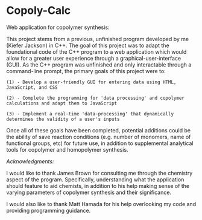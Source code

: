 # Copoly-Calc
Web application for copolymer synthesis:

This project stems from a previous, unfinished program developed by me (Kiefer Jackson) in C++.  The goal of this project was to adapt the foundational code of the C++ program to a web application which would allow for a greater user experience through a graphical-user-interface (GUI).  As the C++ program was unfinished and only interactable through a command-line prompt, the primary goals of this project were to:
 
    (1) - Develop a user-friendly GUI for entering data using HTML, JavaScript, and CSS
 
    (2) - Complete the programming for 'data processing' and copolymer calculations and adapt them to JavaScript
 
    (3) - Implement a real-time 'data-processing' that dynamically determines the validity of a user's inputs
    
Once all of these goals have been completed, potential additions could be the ability of save reaction conditions (e.g. number of monomers, name of functional groups, etc) for future use, in addition to supplemental analytical tools for copolymer and homopolymer synthesis.

*Acknowledgments:*

I would like to thank James Brown for consulting me through the chemistry aspect of the program. Specifically, understanding what the application should feature to aid chemists, in addition to his help making sense of the varying parameters of copolymer synthesis and their significance.

I would also like to thank Matt Hamada for his help overlooking my code and providing programming guidance.
